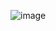 ![image](https://github.com/sdc05103/java_advanced/assets/122282634/6161ab77-9c61-4ac9-8e09-d2c79613ebe0)
